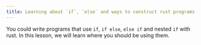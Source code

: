 ```yaml
---
title: Learning about `if`, `else` and ways to construct rust programs with them
---
```


You could write programs that use `if`, `if else`, `else if` and nested `if` with rust. In this lesson, we will learn where you should be using them.
